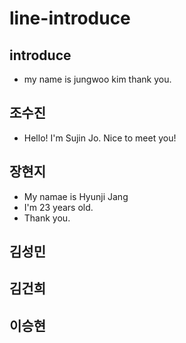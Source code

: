 # line-introduce

## introduce
- my name is jungwoo kim thank you.

## 조수진
- Hello! I'm Sujin Jo. Nice to meet you!

## 장현지
- My namae is Hyunji Jang
- I'm 23 years old.
- Thank you.

## 김성민

## 김건희

## 이승현
